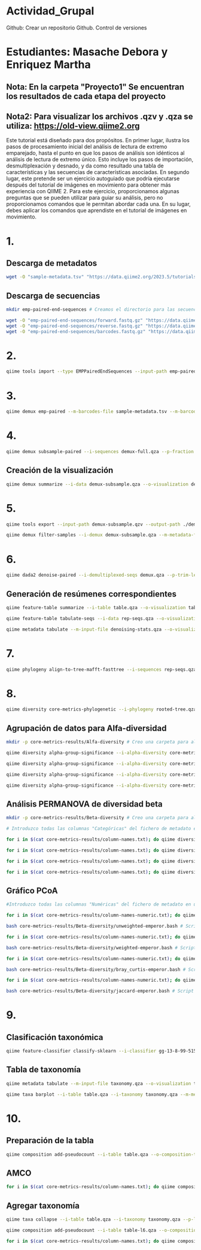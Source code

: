 # Actividad_Grupal
Github: Crear un repositorio Github. Control de versiones
# Estudiantes: Masache Debora y Enriquez Martha
## Nota: En la carpeta "Proyecto1" Se encuentran los resultados de cada etapa del proyecto
## Nota2: Para visualizar los archivos .qzv y .qza se utiliza: https://old-view.qiime2.org

Este tutorial está diseñado para dos propósitos. En primer lugar, ilustra los pasos de procesamiento inicial del análisis de lectura de extremo emparejado, hasta el punto en que los pasos de análisis son idénticos al análisis de lectura de extremo único. Esto incluye los pasos de importación, desmultiplexación y desnado, y da como resultado una tabla de características y las secuencias de características asociadas. En segundo lugar, este pretende ser un ejercicio autoguiado que podría ejecutarse después del tutorial de imágenes en movimiento para obtener más experiencia con QIIME 2. Para este ejercicio, proporcionamos algunas preguntas que se pueden utilizar para guiar su análisis, pero no proporcionamos comandos que le permitan abordar cada una. En su lugar, debes aplicar los comandos que aprendiste en el tutorial de imágenes en movimiento.

# 1. 

## Descarga de metadatos

```bash
wget -O "sample-metadata.tsv" "https://data.qiime2.org/2023.5/tutorials/atacama-soils/sample-metadata.tsv"
```

## Descarga de secuencias

```bash
mkdir emp-paired-end-sequences # Creamos el directorio para las secuencias

wget -O "emp-paired-end-sequences/forward.fastq.gz" "https://data.qiime2.org/2023.5/tutorials/atacama-soils/10p/forward.fastq.gz"
wget -O "emp-paired-end-sequences/reverse.fastq.gz" "https://data.qiime2.org/2023.5/tutorials/atacama-soils/10p/reverse.fastq.gz"
wget -O "emp-paired-end-sequences/barcodes.fastq.gz" "https://data.qiime2.org/2023.5/tutorials/atacama-soils/10p/barcodes.fastq.gz"
```

# 2. 

```bash
qiime tools import --type EMPPairedEndSequences --input-path emp-paired-end-sequences --output-path emp-paired-end-sequences.qza
```

# 3. 

```bash
qiime demux emp-paired --m-barcodes-file sample-metadata.tsv --m-barcodes-column barcode-sequence --p-rev-comp-mapping-barcodes --i-seqs emp-paired-end-sequences.qza --o-per-sample-sequences demux-full.qza --o-error-correction-details demux-details.qza
```

# 4. 

```bash
qiime demux subsample-paired --i-sequences demux-full.qza --p-fraction 0.3 --o-subsampled-sequences demux-subsample.qza
```

## Creación de la visualización

```bash
qiime demux summarize --i-data demux-subsample.qza --o-visualization demux-subsample.qzv
```

# 5. 

```bash
qiime tools export --input-path demux-subsample.qzv --output-path ./demux-subsample/

qiime demux filter-samples --i-demux demux-subsample.qza --m-metadata-file ./demux-subsample/per-sample-fastq-counts.tsv --p-where 'CAST([forward sequence count] AS INT) > 100' --o-filtered-demux demux.qza
```
# 6. 

```bash
qiime dada2 denoise-paired --i-demultiplexed-seqs demux.qza --p-trim-left-f 13 --p-trim-left-r 13 --p-trunc-len-f 150 --p-trunc-len-r 150 --o-table table.qza --o-representative-sequences rep-seqs.qza --o-denoising-stats denoising-stats.qza
```

## Generación de resúmenes correspondientes

```bash
qiime feature-table summarize --i-table table.qza --o-visualization table.qzv --m-sample-metadata-file sample-metadata.tsv

qiime feature-table tabulate-seqs --i-data rep-seqs.qza --o-visualization rep-seqs.qzv

qiime metadata tabulate --m-input-file denoising-stats.qza --o-visualization denoising-stats.qzv
```

# 7. 

```bash
qiime phylogeny align-to-tree-mafft-fasttree --i-sequences rep-seqs.qza --o-alignment aligned-rep-seqs.qza --o-masked-alignment masked-aligned-rep-seqs.qza --o-tree unrooted-tree.qza --o-rooted-tree rooted-tree.qza
```

# 8. 

```bash
qiime diversity core-metrics-phylogenetic --i-phylogeny rooted-tree.qza --i-table table.qza --p-sampling-depth 1103 --m-metadata-file sample-metadata.tsv --output-dir core-metrics-results
```

## Agrupación de datos para Alfa-diversidad

```bash
mkdir -p core-metrics-results/Alfa-diversity # Creo una carpeta para almacenar la información

qiime diversity alpha-group-significance --i-alpha-diversity core-metrics-results/faith_pd_vector.qza --m-metadata-file sample-metadata.tsv --o-visualization core-metrics-results/Alfa-diversity/faith-pd-group-significance.qzv

qiime diversity alpha-group-significance --i-alpha-diversity core-metrics-results/shannon_vector.qza --m-metadata-file sample-metadata.tsv --o-visualization core-metrics-results/Alfa-diversity/shannon-group-significance.qzv

qiime diversity alpha-group-significance --i-alpha-diversity core-metrics-results/observed_features_vector.qza --m-metadata-file sample-metadata.tsv --o-visualization core-metrics-results/Alfa-diversity/observed_features-group-significance.qzv

qiime diversity alpha-group-significance --i-alpha-diversity core-metrics-results/evenness_vector.qza --m-metadata-file sample-metadata.tsv --o-visualization core-metrics-results/Alfa-diversity/evenness-group-significance.qzv
```

## Análisis PERMANOVA de diversidad beta

```bash
mkdir -p core-metrics-results/Beta-diversity # Creo una carpeta para almacenar la información

# Introduzco todas las columnas "Categóricas" del fichero de metadato en un fichero llamado column-names.txt para ejecutar todas las columnas posibles en una sóla ejecución con cada uno de los parámetros:

for i in $(cat core-metrics-results/column-names.txt); do qiime diversity beta-group-significance --i-distance-matrix core-metrics-results/unweighted_unifrac_distance_matrix.qza --m-metadata-file sample-metadata.tsv --m-metadata-column $i --o-visualization core-metrics-results/Beta-diversity/unweighted-unifrac-"$i"-significance.qzv --p-pairwise; done

for i in $(cat core-metrics-results/column-names.txt); do qiime diversity beta-group-significance --i-distance-matrix core-metrics-results/weighted_unifrac_distance_matrix.qza --m-metadata-file sample-metadata.tsv --m-metadata-column $i --o-visualization core-metrics-results/Beta-diversity/weighted-unifrac-"$i"-significance.qzv --p-pairwise; done

for i in $(cat core-metrics-results/column-names.txt); do qiime diversity beta-group-significance --i-distance-matrix core-metrics-results/bray_curtis_distance_matrix.qza --m-metadata-file sample-metadata.tsv --m-metadata-column $i --o-visualization core-metrics-results/Beta-diversity/bray_curtis-"$i"-significance.qzv --p-pairwise; done

for i in $(cat core-metrics-results/column-names.txt); do qiime diversity beta-group-significance --i-distance-matrix core-metrics-results/jaccard_distance_matrix.qza --m-metadata-file sample-metadata.tsv --m-metadata-column $i --o-visualization core-metrics-results/Beta-diversity/jaccard-"$i"-significance.qzv --p-pairwise; done
```

## Gráfico PCoA

```bash
#Introduzco todas las columnas "Numéricas" del fichero de metadato en un fichero llamado column-names-numeric.txt para ejecutar todas las columnas posibles, también mencionar que se pueden hacer combinaciones de varias columnas a la vez "columna1 + columna2". Hay que tener cuidado con las columnas en las que hay valores faltantes.

for i in $(cat core-metrics-results/column-names-numeric.txt); do qiime emperor plot --i-pcoa core-metrics-results/unweighted_unifrac_pcoa_results.qza --m-metadata-file sample-metadata.tsv --p-custom-axes $i --o-visualization core-metrics-results/Beta-diversity/unweighted-unifrac-emperor-"$i".qzv; done

bash core-metrics-results/Beta-diversity/unweighted-emperor.bash # Script con la ejecución de individuales y combinadas

for i in $(cat core-metrics-results/column-names-numeric.txt); do qiime emperor plot --i-pcoa core-metrics-results/weighted_unifrac_pcoa_results.qza --m-metadata-file sample-metadata.tsv --p-custom-axes $i --o-visualization core-metrics-results/Beta-diversity/weighted-unifrac-emperor-"$i".qzv; done

bash core-metrics-results/Beta-diversity/weighted-emperor.bash # Script con la ejecución de individuales y combinadas

for i in $(cat core-metrics-results/column-names-numeric.txt); do qiime emperor plot --i-pcoa core-metrics-results/bray_curtis_pcoa_results.qza --m-metadata-file sample-metadata.tsv --p-custom-axes $i --o-visualization core-metrics-results/Beta-diversity/bray_curtis-emperor-"$i".qzv; done

bash core-metrics-results/Beta-diversity/bray_curtis-emperor.bash # Script con la ejecución de individuales y combinadas

for i in $(cat core-metrics-results/column-names-numeric.txt); do qiime emperor plot --i-pcoa core-metrics-results/jaccard_pcoa_results.qza --m-metadata-file sample-metadata.tsv --p-custom-axes $i --o-visualization core-metrics-results/Beta-diversity/jaccard-emperor-"$i".qzv; done

bash core-metrics-results/Beta-diversity/jaccard-emperor.bash # Script con la ejecución de individuales y combinadas
```

# 9. 

## Clasificación taxonómica

```bash
qiime feature-classifier classify-sklearn --i-classifier gg-13-8-99-515-806-nb-classifier.qza --i-reads rep-seqs.qza --o-classification taxonomy.qza
```

## Tabla de taxonomía

```bash
qiime metadata tabulate --m-input-file taxonomy.qza --o-visualization taxonomy.qzv

qiime taxa barplot --i-table table.qza --i-taxonomy taxonomy.qza --m-metadata-file metadata.tsv --o-visualization taxa-bar-plots.qzv
```

# 10. 

## Preparación de la tabla

```bash
qiime composition add-pseudocount --i-table table.qza --o-composition-table comp-table.qza
```

## AMCO

```bash
for i in $(cat core-metrics-results/column-names.txt); do qiime composition ancom --i-table comp-table.qza --m-metadata-file sample-metadata.tsv --m-metadata-column $i --o-visualization AMCO/ancom-"$i".qzv; done
```

## Agregar taxonomía

```bash
qiime taxa collapse --i-table table.qza --i-taxonomy taxonomy.qza --p-level 6 --o-collapsed-table table-l6.qza

qiime composition add-pseudocount --i-table table-l6.qza --o-composition-table comp-table-l6.qza

for i in $(cat core-metrics-results/column-names.txt); do qiime composition ancom --i-table comp-table-l6.qza --m-metadata-file sample-metadata.tsv --m-metadata-column $i --o-visualization AMCO/l6-ancom-"$i".qzv; done
```
